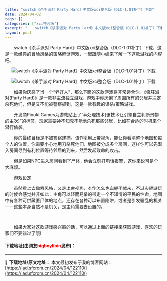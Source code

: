 ```yaml
---
title: "switch《杀手派对 Party Hard》中文版xci整合版（DLC-1.01补丁）下载"
date: 2024-04-02
tags: []
categories: ["xci整合版"]
excerpt: "　　switch《杀手派对 Party Hard》中文版xci整合版（DLC-1.01补丁）下载，这是一款经典的冒险风格的策略解谜游戏，一起跟随小编来了解一下这款游戏的内容吧。 　　如果你厌恶了当一个&ldquo;老好人&rdquo;，那么下面的这款游戏将非常适合你。《疯狂派对(Party Hard&hellip;"
layout: post
---
```


 <p>　　switch《杀手派对 Party Hard》中文版xci整合版（DLC-1.01补丁）下载，这是一款经典的冒险风格的策略解谜游戏，一起跟随小编来了解一下这款游戏的内容吧。</p> <p align="center"><img align="" border="0" src="https://lad.sfcrom.cn/wp-content/uploads/2024/04/20240402_660bdffc10387.webp" alt="switch《杀手派对 Party Hard》中文版xci整合版（DLC-1.01补丁）下载" /></p> <p align="center"><img align="" border="0" src="https://lad.sfcrom.cn/wp-content/uploads/2024/04/20240402_660bdffc8030d.webp" alt="switch《杀手派对 Party Hard》中文版xci整合版（DLC-1.01补丁）下载" /></p> <p>　　如果你厌恶了当一个&ldquo;老好人&rdquo;，那么下面的这款游戏将非常适合你。《疯狂派对(Party Hard)》是一款非主流独立游戏，游戏中你厌倦了周围所有的邻居并决定杀死他们，但是又不能被警察抓到，这是一款有趣的谋杀/策略游戏。</p> <p>　　开发商Pinokl Games为游戏贴上了&ldquo;半处理技术(该技术让引擎自主判断景物的主次)&rdquo;的标签，玩家需要神不知鬼不觉地杀死那些邻居，比如在合适的时机来个潜行偷袭。</p> <p>　　你的最终目标是不被警察逮捕。该作采用上帝视角，能让你看清整个地图和每个人的位置，你需要小心地用刀杀死他们。地图被分成多个房间，这样你可以先潜入房间寻到有利位置等待邻居的到来，然后发起致命的攻击。</p> <p>　　但是如果NPC进入房间看到了尸体，他会立刻打电话报警，这你来说可是个大麻烦。</p> <p>　　游戏设定</p> <p>　　虽然看上去像素风格，又是上帝视角，本作怎么也血腥不起来，不过实际游玩的时候会感觉并非如此：主角可以轻而易举的带走一个不知情的平民的性命，地图中有各种可供藏匿尸体的地点，还存在各种可以布置陷阱，或者是引发骚乱的机关&mdash;&mdash;这些本身当然不是机关，是主角需要去设置的。</p> <p>&nbsp;</p> <p>　　如果大家对这款游戏感兴趣的话，可以通过上面的链接来获取游戏，喜欢的玩家们不要错过了哦!</p> <p><h4>下载地址(由网友<font color="red">bigboylibin</font>发布)：</h4></p> 

---
📖 **下载地址/原文地址：** 本文最初发布于我的博客网站：[https://lad.sfcrom.cn/2024/04/122110/](https://lad.sfcrom.cn/2024/04/122110/)

